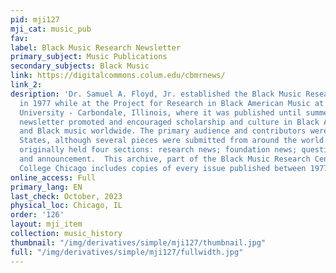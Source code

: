 ```yaml
---
pid: mji127
mji_cat: music_pub
fav: 
label: Black Music Research Newsletter
primary_subject: Music Publications
secondary_subjects: Black Music
link: https://digitalcommons.colum.edu/cbmrnews/
link_2: 
desription: 'Dr. Samuel A. Floyd, Jr. established the Black Music Research Newsletter
  in 1977 while at the Project for Research in Black American Music at Southern Illinois
  University - Carbondale, Illinois, where it was published until summer 1978. The
  newsletter promoted and encouraged scholarship and culture in Black American music
  and Black music worldwide. The primary audience and contributors were from the United
  States, although several pieces were submitted from around the world. The publication
  originally held four sections: research news; foundation news; questions and answers;
  and announcement.  This archive, part of the Black Music Research Center at Columbia
  College Chicago includes copies of every issue published between 1977 and 1990.'
online_access: Full
primary_lang: EN
last_check: October, 2023
physical_loc: Chicago, IL
order: '126'
layout: mji_item
collection: music_history
thumbnail: "/img/derivatives/simple/mji127/thumbnail.jpg"
full: "/img/derivatives/simple/mji127/fullwidth.jpg"
---
```

